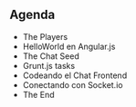 ##  Agenda

* The Players
* HelloWorld en Angular.js
* The Chat Seed
* Grunt.js tasks
* Codeando el Chat Frontend
* Conectando con Socket.io
* The End
